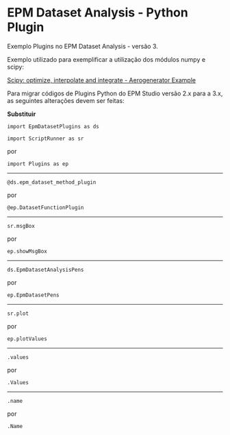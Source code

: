 # EPM Dataset Analysis - Python Plugin
Exemplo Plugins no EPM Dataset Analysis - versão 3.

Exemplo utilizado para exemplificar a utilização dos módulos numpy e scipy:

[Scipy: optimize, interpolate and integrate - Aerogenerator Example](https://www.youtube.com/watch?v=GyT8-38ItBc)

Para migrar códigos de Plugins Python do EPM Studio versão 2.x para a 3.x, as seguintes alterações devem ser feitas:

**Substituir**

``
import EpmDatasetPlugins as ds
``

``
import ScriptRunner as sr
``

por

``
import Plugins as ep
``

---
``
@ds.epm_dataset_method_plugin
``

por

``
@ep.DatasetFunctionPlugin
``

---
``
sr.msgBox
``

por

``
ep.showMsgBox
``

---
``
ds.EpmDatasetAnalysisPens
``

por

``
ep.EpmDatasetPens
``

---
``
sr.plot
``

por

``
ep.plotValues
``

---
``
.values
``

por

``
.Values
``

---
``
.name
``

por

``
.Name
``
